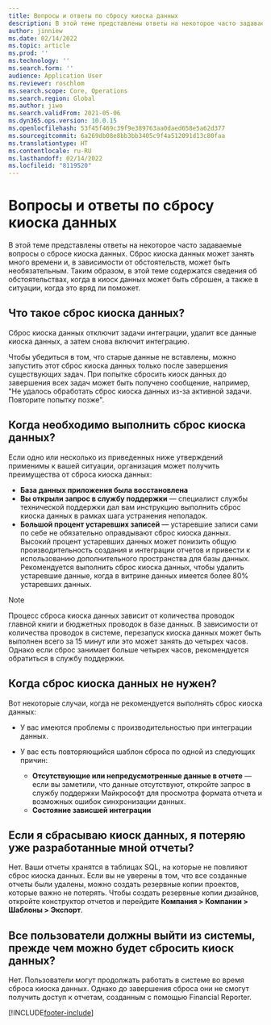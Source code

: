 ```yaml
---
title: Вопросы и ответы по сбросу киоска данных
description: В этой теме представлены ответы на некоторое часто задаваемые вопросы о сбросе киоска данных.
author: jinniew
ms.date: 02/14/2022
ms.topic: article
ms.prod: ''
ms.technology: ''
ms.search.form: ''
audience: Application User
ms.reviewer: roschlom
ms.search.scope: Core, Operations
ms.search.region: Global
ms.author: jiwo
ms.search.validFrom: 2021-05-06
ms.dyn365.ops.version: 10.0.15
ms.openlocfilehash: 53f45f469c39f9e389763aa0daed658e5a62d377
ms.sourcegitcommit: 6a269db08e8bb3bb3405c9f4a512091d13c80faa
ms.translationtype: HT
ms.contentlocale: ru-RU
ms.lasthandoff: 02/14/2022
ms.locfileid: "8119520"
---
```

# <a name="data-mart-resets-faq"></a>Вопросы и ответы по сбросу киоска данных

В этой теме представлены ответы на некоторое часто задаваемые вопросы о сбросе киоска данных. Сброс киоска данных может занять много времени и, в зависимости от обстоятельств, может быть необязательным. Таким образом, в этой теме содержатся сведения об обстоятельствах, когда в киоск данных может быть сброшен, а также в ситуации, когда это вряд ли поможет.

## <a name="what-is-a-data-mart-reset"></a>Что такое сброс киоска данных?

Сброс киоска данных отключит задачи интеграции, удалит все данные киоска данных, а затем снова включит интеграцию.

Чтобы убедиться в том, что старые данные не вставлены, можно запустить этот сброс киоска данных только после завершения существующих задач. При попытке сбросить киоск данных до завершения всех задач может быть получено сообщение, например, "Не удалось обработать сброс киоска данных из-за активной задачи. Повторите попытку позже".

## <a name="when-do-i-have-to-do-a-data-mart-reset"></a>Когда необходимо выполнить сброс киоска данных?

Если одно или несколько из приведенных ниже утверждений применимы к вашей ситуации, организация может получить преимущества от сброса киоска данных:

- **База данных приложения была восстановлена**
- **Вы открыли запрос в службу поддержки** — специалист службы технической поддержки дал вам инструкцию выполнить сброс киоска данных в рамках шага устранения неполадок.
- **Большой процент устаревших записей** — устаревшие записи сами по себе не обязательно оправдывают сброс киоска данных. Высокий процент устаревших данных может понизить общую производительность создания и интеграции отчетов и привести к использованию дополнительного пространства для базы данных. Рекомендуется выполнить сброс киоска данных, чтобы удалить устаревшие данные, когда в витрине данных имеется более 80% устаревших данных.
 
> [!NOTE]
> Процесс сброса киоска данных зависит от количества проводок главной книги и бюджетных проводок в базе данных. В зависимости от количества проводок в системе, перезапуск киоска данных может быть выполнен всего за 15 минут или это может занять до четырех часов. Однако если сброс занимает больше четырех часов, рекомендуется обратиться в службу поддержки.
 
## <a name="when-is-a-data-mart-reset-inappropriate"></a>Когда сброс киоска данных не нужен?

Вот некоторые случаи, когда не рекомендуется выполнять сброс киоска данных:

- У вас имеются проблемы с производительностью при интеграции данных.
- У вас есть повторяющийся шаблон сброса по одной из следующих причин:

    - **Отсутствующие или непредусмотренные данные в отчете** — если вы заметили, что данные отсутствуют, откройте запрос в службу поддержки Майкрософт для просмотра формата отчета и возможных ошибок синхронизации данных.
    - **Состояние зависшей интеграции**
   
## <a name="if-i-reset-the-data-mart-will-i-lose-reports-that-ive-already-designed"></a>Если я сбрасываю киоск данных, я потеряю уже разработанные мной отчеты?

Нет. Ваши отчеты хранятся в таблицах SQL, на которые не повлияют сброс киоска данных. Если вы не уверены в том, что все созданные отчеты были удалены, можно создать резервные копии проектов, которые важно не потерять. Чтобы создать резервные копии дизайнов, откройте конструктор отчетов и перейдите **Компания \> Компании \> Шаблоны \> Экспорт**.
 
## <a name="do-all-users-have-to-exit-the-system-before-i-can-reset-the-data-mart"></a>Все пользователи должны выйти из системы, прежде чем можно будет сбросить киоск данных?

Нет. Пользователи могут продолжать работать в системе во время сброса киоска данных. Однако до завершения сброса они не смогут получить доступ к отчетам, созданным с помощью Financial Reporter.

[!INCLUDE[footer-include](../../../includes/footer-banner.md)]
